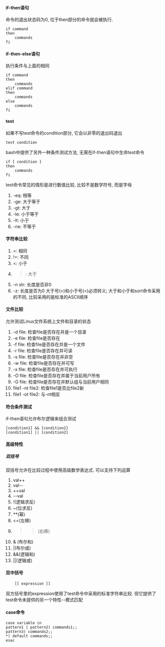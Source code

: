 #### if-then语句
命令的退出状态码为0, 位于then部分的命令就会被执行.
```
if command
then
    commands
fi
```
#### if-then-else语句
执行条件与上面的相同
```
if command
then 
    commands
elif command
then
    commands
else
    commands
fi
```

#### test
如果不写test命令的condition部分, 它会以非零的退出码退出
```
test condition
```
bash中提供了另外一种条件测试方法, 无需在if-then语句中生命test命令
```
if [ condition ]
then
    commands
fi
```
test命令常见的情形是进行数值比较, 比较不是数学符号, 而是字母
1. -eq: 相等
2. -ge: 大于等于
3. -gt: 大于
4. -le: 小于等于
5. -lt: 小于
6. -ne: 不等于

#### 字符串比较
1. =: 相同
2. !=: 不同
3. <: 小于
4. >: 大于
5. -n str: 长度是否非0
6. -z: 长度是否为0
大于号(>)和小于号(<)必须转义; 大于和小于和sort命令采用的不同, 比较采用的是标准的ASCII顺序

#### 文件比较
允许测试Linux文件系统上文件和目录的状态
1. -d file: 检查file是否存在并是一个目录
2. -e file: 检查file是否存在
3. -f file: 检查file是否存在并是一个文件
4. -r file: 检查file是否存在并可读
5. -s file: 检查file是否存在并非空
6. -w file: 检查file是否存在并可写
7. -x file: 检查file是否存在并可执行
8. -O file: 检查file是否存在并属于当前用户所有
9. -G file: 检查file是否存在并默认组与当前用户相同
10. file1 -nt file2: 检查file1是否比file2新
11. file1 -ot file2: 与-nt相反

#### 符合条件测试
if-then语句允许布尔逻辑来组合测试
```
[condition1] && [condition2]
[condition1] || [condition2]
```

#### 高级特性

##### 双括号
双括号允许在比较过程中使用高级数学表达式. 可以支持下列运算
1. val++
2. val--
3. ++val
4. --val
5. !(逻辑求反)
6. ~(位求反)
7. **(幂)
8. <<(左移)
9. >>(右移)
10. & (布尔和)
11. |(布尔或)
12. &&(逻辑和)
13. ||(逻辑或)

#### 双中括号
```
    [[ expression ]]
```
双方括号里的expression使用了test命令中采用的标准字符串比较. 但它提供了test命令未提供的另一个特性--模式匹配

#### case命令
```
case variable in
pattern1 | pattern2) commands1;;
pattern3) commands2;;
*) default commands;;
esac
```